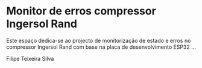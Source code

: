 # Monitor de erros compressor Ingersol Rand

Este espaço dedica-se ao projecto de monitorização de estado e erros no compressor Ingersol Rand
com base na placa de desenvolvimento ESP32 ...


Filipe Teixeira Silva
